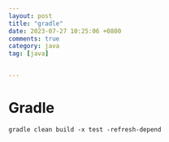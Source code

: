 ```yaml
---
layout: post
title: "gradle"
date: 2023-07-27 10:25:06 +0800
comments: true
category: java
tag: [java]


---
```


# Gradle

```
gradle clean build -x test -refresh-depend
```

